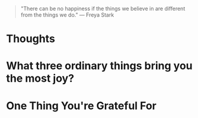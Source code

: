 
> \"There can be no happiness if the things we believe in are different from the things we do.\" — Freya Stark

# Thoughts

# What three ordinary things bring you the most joy?

# One Thing You're Grateful For

